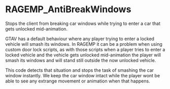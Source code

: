# RAGEMP_AntiBreakWindows
Stops the client from breaking car windows while trying to enter a car that gets unlocked mid-animation.

GTAV has a default behaviour where any player trying to enter a locked vehicle will smash its windows.
In RAGEMP it can be a problem when using custom door lock scripts, as with those scripts when a player tries to enter a locked vehicle and the vehicle gets unlocked mid-animation the player will smash its windows and will stand still outside the now unlocked vehicle.

This code detects that situation and stops the task of smashing the car window instantly. We keep the car window intact while the player wont be able to see any extrange movement or animation when that happens.